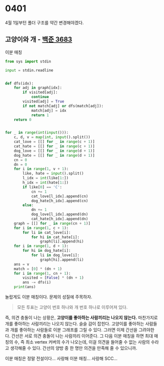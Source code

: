 # 0401

4월 1일부턴 폴더 구조를 약간 변경해야겠다.

## 고양이와 개 - [백준 3683](https://www.acmicpc.net/problem/3683)

이분 매칭

```python
from sys import stdin

input = stdin.readline


def dfs(idx):
    for adj in graph[idx]:
        if visited[adj]:
            continue
        visited[adj] = True
        if not match[adj] or dfs(match[adj]):
            match[adj] = idx
            return 1
    return 0


for _ in range(int(input())):
    c, d, v = map(int, input().split())
    cat_love = [[] for _ in range(c + 1)]
    cat_hate = [[] for _ in range(c + 1)]
    dog_love = [[] for _ in range(d + 1)]
    dog_hate = [[] for _ in range(d + 1)]
    cn = 0
    dn = 0
    for i in range(1, v + 1):
        like, hate = input().split()
        l_idx = int(like[1:])
        h_idx = int(hate[1:])
        if like[0] == 'C':
            cn += 1
            cat_love[l_idx].append(cn)
            dog_hate[h_idx].append(cn)
        else:
            dn += 1
            dog_love[l_idx].append(dn)
            cat_hate[h_idx].append(dn)
    graph = [[] for _ in range(cn + 1)]
    for i in range(1, c + 1):
        for li in cat_love[i]:
            for hi in cat_hate[i]:
                graph[li].append(hi)
    for i in range(1, d + 1):
        for hi in dog_hate[i]:
            for li in dog_love[i]:
                graph[hi].append(li)
    ans = v
    match = [0] * (dn + 1)
    for i in range(1, cn + 1):
        visited = [False] * (dn + 1)
        ans -= dfs(i)
    print(ans)
```

놀랍게도 이분 매칭이다. 문제의 성질에 주목하자.

> 모든 투표는 고양이 번호 하나와 개 번호 하나로 이루어져 있다.

즉, 의견 충돌이 나는 상황은, **고양이를 좋아하는 사람끼리는 나오지 않는다.** 마찬가지로 개를 좋아하는 사람끼리는 나오지 않는다. 슬슬 감이 잡힌다. 고양이를 좋아하는 사람들과 개를 좋아하는 사람들로 이분 그래프를 그릴 수 있다. 그러면 이제 간선을 그려야한다. 간선은 서로 의견 충돌이 나는 사람끼리 이어준다. 그 다음 이분 매칭을 하면 최대 매칭의 수, 즉 최소 vertex 커버의 수가 나오는데, 이걸 의견을 들어줄 수 없는 사람의 수라고 생각해줄 수 있다. 간선의 양방 중 한 명만 의견을 만족해 줄 수 있으니까.

이분 매칭은 정말 전설이다... 사랑해 이분 매칭... 사랑해 SCC...



